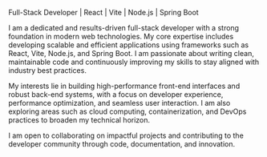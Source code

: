 Full-Stack Developer | React | Vite | Node.js | Spring Boot

I am a dedicated and results-driven full-stack developer with a strong foundation in modern web technologies. My core expertise includes developing scalable and efficient applications using frameworks such as React, Vite, Node.js, and Spring Boot. I am passionate about writing clean, maintainable code and continuously improving my skills to stay aligned with industry best practices.

My interests lie in building high-performance front-end interfaces and robust back-end systems, with a focus on developer experience, performance optimization, and seamless user interaction. I am also exploring areas such as cloud computing, containerization, and DevOps practices to broaden my technical horizon.

I am open to collaborating on impactful projects and contributing to the developer community through code, documentation, and innovation.
